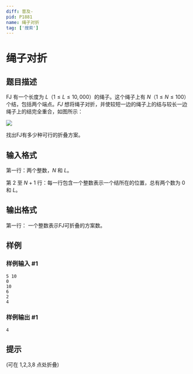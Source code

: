 ```yaml
---
diff: 普及-
pid: P1881
name: 绳子对折
tag: ['搜索']
---
```

# 绳子对折
## 题目描述

FJ 有一个长度为 $L$（$1 \le L \le 10,000$）的绳子。这个绳子上有 $N$（$1 \le N \le 100$）个结，包括两个端点。$FJ$ 想将绳子对折，并使较短一边的绳子上的结与较长一边绳子上的结完全重合，如图所示：

![](https://cdn.luogu.com.cn/upload/image_hosting/1spqhchu.png)

找出FJ有多少种可行的折叠方案。

## 输入格式

第一行：两个整数，$N$ 和 $L$。

第 $2$ 至 $N+1$ 行：每一行包含一个整数表示一个结所在的位置，总有两个数为 $0$ 和 $L$。
## 输出格式

第一行： 一个整数表示FJ可折叠的方案数。

## 样例

### 样例输入 #1
```
5 10
0 
10 
6 
2 
4

```
### 样例输出 #1
```
4
```
## 提示

(可在 1,2,3,8 点处折叠)

